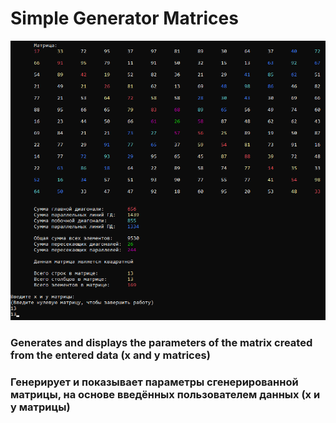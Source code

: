 # Simple Generator Matrices
![Title](Image.png "Image")
### Generates and displays the parameters of the matrix created from the entered data (x and y matrices)
### Генерирует и показывает параметры сгенерированной матрицы, на основе введённых пользователем данных (x и y матрицы)

